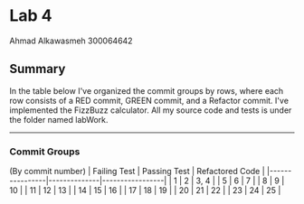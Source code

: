 # Lab 4
Ahmad Alkawasmeh 
300064642

## Summary
In the table below I've organized the commit groups by rows, where each row consists of a RED commit, GREEN commit, and a Refactor commit. I've implemented the FizzBuzz calculator. All my source code and tests is under the folder named labWork.

---
### Commit Groups
(By commit number)
| Failing Test   | Passing Test | Refactored Code |
|----------------|--------------|-----------------|
| 1 		| 		2		|			3, 4 		|
| 5			| 		6		|			7 		|
| 8			| 		9		|			10 		|
| 11		| 		12		|			13 		|
| 14		| 		15		|			16 		|
| 17		| 		18		|			19 		|
| 20		| 		21		|			22 		|
| 23		| 		24		|			25 		|